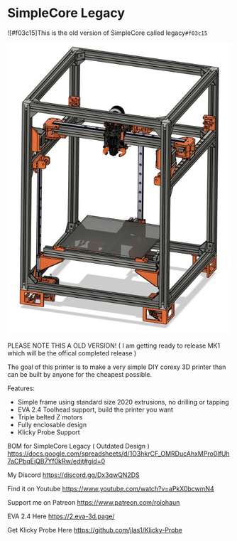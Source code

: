 # SimpleCore Legacy
![#f03c15]This is the old version of SimpleCore called legacy`#f03c15`

![](Build_Photos/image_readme/Preview.jpg)

PLEASE NOTE THIS A OLD VERSION! ( I am getting ready to release MK1 which will be the offical completed release )

The goal of this printer is to make a very simple DIY corexy 3D printer than can be built by anyone for the cheapest possible.

Features:

- Simple frame using standard size 2020 extrusions, no drilling or tapping
- EVA 2.4 Toolhead support, build the printer you want
- Triple belted Z motors
- Fully enclosable design
- Klicky Probe Support

BOM for SimpleCore Legacy ( Outdated Design )
https://docs.google.com/spreadsheets/d/1O3hkrCF_OMRDucAhxMPro0IfUh7aCPbqEiQB7Yf0kRw/edit#gid=0

My Discord
https://discord.gg/Dx3qwQN2DS

Find it on Youtube
https://www.youtube.com/watch?v=aPkX0bcwmN4

Support me on Patreon
https://www.patreon.com/rolohaun

EVA 2.4 Here
https://2.eva-3d.page/

Get Klicky Probe Here
https://github.com/jlas1/Klicky-Probe